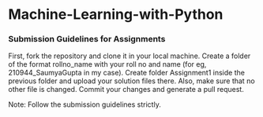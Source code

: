 # Machine-Learning-with-Python

### Submission Guidelines for Assignments
First, fork the repository and clone it in your local machine. Create a folder of the format rollno_name with your roll no and name (for eg, 210944_SaumyaGupta in my case). Create folder Assignment1 inside the previous folder and upload your solution files there. Also, make sure that no other file is changed. Commit your changes and generate a pull request.

Note: Follow the submission guidelines strictly.
